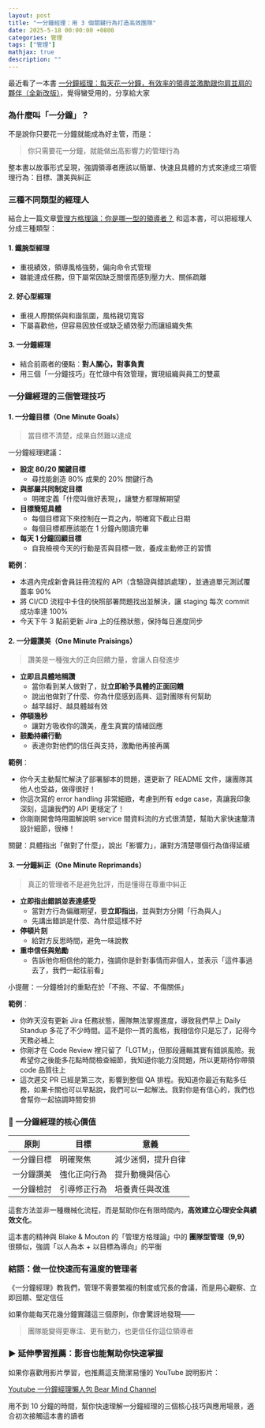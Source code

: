 ```yaml
---
layout: post
title: "一分鐘經理：用 3 個關鍵行為打造高效團隊"
date: 2025-5-18 00:00:00 +0800
categories: 管理
tags: ["管理"]
mathjax: true
description: ""
---
```


最近看了一本書 [一分鐘經理：每天花一分鐘，有效率的領導並激勵跟你肩並肩的夥伴（全新改版）](https://www.books.com.tw/products/0010958214?srsltid=AfmBOopyfYvNie6iOlbMJCx2kouiDqTPZ6_plrEJq4NBw-usYWgGe5ad)，覺得蠻受用的，分享給大家

### 為什麼叫「一分鐘」？

不是說你只要花一分鐘就能成為好主管，而是：
> 你只需要花一分鐘，就能做出高影響力的管理行為

整本書以故事形式呈現，強調領導者應該以簡單、快速且具體的方式來達成三項管理行為：目標、讚美與糾正

### 三種不同類型的經理人

結合上一篇文章[管理方格理論：你是哪一型的領導者？](/posts/管理方格理論-你是哪一型的領導者/) 和這本書，可以把經理人分成三種類型：

#### 1. 鐵腕型經理

- 重視績效，領導風格強勢，偏向命令式管理
- 雖能達成任務，但下屬常因缺乏關懷而感到壓力大、關係疏離

#### 2. 好心型經理

- 重視人際關係與和諧氛圍，風格親切寬容
- 下屬喜歡他，但容易因放任或缺乏績效壓力而讓組織失焦

#### 3. 一分鐘經理

- 結合前兩者的優點：**對人關心，對事負責**
- 用三個「一分鐘技巧」在忙碌中有效管理，實現組織與員工的雙贏

### 一分鐘經理的三個管理技巧

#### 1. 一分鐘目標（One Minute Goals）

> 當目標不清楚，成果自然難以達成

一分鐘經理建議：

- **設定 80/20 關鍵目標**
  - 尋找能創造 80% 成果的 20% 關鍵行為
- **與部屬共同制定目標**
  - 明確定義「什麼叫做好表現」，讓雙方都理解期望
- **目標簡短具體**
  - 每個目標寫下來控制在一頁之內，明確寫下截止日期
  - 每個目標都應該能在 1 分鐘內閱讀完畢
- **每天 1 分鐘回顧目標**
  - 自我檢視今天的行動是否與目標一致，養成主動修正的習慣

**範例**：
- 本週內完成新會員註冊流程的 API（含驗證與錯誤處理），並通過單元測試覆蓋率 90%
- 將 CI/CD 流程中卡住的快照部署問題找出並解決，讓 staging 每次 commit 成功率達 100%
- 今天下午 3 點前更新 Jira 上的任務狀態，保持每日進度同步

#### 2. 一分鐘讚美（One Minute Praisings）

> 讚美是一種強大的正向回饋力量，會讓人自發進步

- **立即且具體地稱讚**
  - 當你看到某人做對了，就**立即給予具體的正面回饋**
  - 說出他做對了什麼、你為什麼感到高興、這對團隊有何幫助
  - 越早越好、越具體越有效
- **停頓幾秒**
  - 讓對方吸收你的讚美，產生真實的情緒回應
- **鼓勵持續行動**
  - 表達你對他們的信任與支持，激勵他再接再厲

**範例**：
- 你今天主動幫忙解決了部署腳本的問題，還更新了 README 文件，讓團隊其他人也受益，做得很好！
- 你這次寫的 error handling 非常細緻，考慮到所有 edge case，真讓我印象深刻，這讓我們的 API 更穩定了！
- 你剛剛開會時用圖解說明 service 間資料流的方式很清楚，幫助大家快速釐清設計細節，很棒！

關鍵：具體指出「做對了什麼」，說出「影響力」，讓對方清楚哪個行為值得延續

#### 3. 一分鐘糾正（One Minute Reprimands）

> 真正的管理者不是避免批評，而是懂得在尊重中糾正

- **立即指出錯誤並表達感受**
  - 當對方行為偏離期望，要**立即指出**，並與對方分開「行為與人」
  - 先講出錯誤是什麼、為什麼這樣不好
- **停頓片刻**
  - 給對方反思時間，避免一味說教
- **重申信任與勉勵**
  - 告訴他你相信他的能力，強調你是針對事情而非個人，並表示「這件事過去了，我們一起往前看」

小提醒：一分鐘檢討的重點在於「不拖、不留、不傷關係」

**範例**：
- 你昨天沒有更新 Jira 任務狀態，團隊無法掌握進度，導致我們早上 Daily Standup 多花了不少時間。這不是你一貫的風格，我相信你只是忘了，記得今天務必補上
- 你剛才在 Code Review 裡只留了「LGTM」，但那段邏輯其實有錯誤風險。我希望你之後能多花點時間檢查細節，我知道你能力沒問題，所以更期待你帶領 code 品質往上
- 這次遲交 PR 已經是第三次，影響到整個 QA 排程。我知道你最近有點多任務，如果卡關也可以早點說，我們可以一起解法。我對你是有信心的，我們也會幫你一起協調時間安排

### 🎯 一分鐘經理的核心價值

| 原則 | 目標 | 意義 |
|------|------|------|
| 一分鐘目標 | 明確聚焦 | 減少迷惘，提升自律 |
| 一分鐘讚美 | 強化正向行為 | 提升動機與信心 |
| 一分鐘檢討 | 引導修正行為 | 培養責任與改進 |

這套方法並非一種機械化流程，而是幫助你在有限時間內，**高效建立心理安全與績效文化**。

這本書的精神與 Blake & Mouton 的「管理方格理論」中的 **團隊型管理（9,9）** 很類似，強調「以人為本 + 以目標為導向」的平衡

### 結語：做一位快速而有溫度的管理者

《一分鐘經理》教我們，管理不需要繁複的制度或冗長的會議，而是用心觀察、立即回饋、堅定信任

如果你能每天花幾分鐘實踐這三個原則，你會驚訝地發現——  
> 團隊能變得更專注、更有動力，也更信任你這位領導者

### ▶️ 延伸學習推薦：影音也能幫助你快速掌握

如果你喜歡用影片學習，也推薦這支簡潔易懂的 YouTube 說明影片：

[Youtube 一分鐘經理懶人包 Bear Mind Channel](https://www.youtube.com/watch?v=fN0ii5IyUM4&ab_channel=%E7%86%8A%E6%80%9D%E7%BB%B4BearMindChannel)

用不到 10 分鐘的時間，幫你快速理解一分鐘經理的三個核心技巧與應用場景，適合初次接觸這本書的讀者

